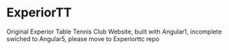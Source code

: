 # ExperiorTT
Original Experior Table Tennis Club Website, built with Angular1, incomplete swiched to Angular5, please move to Experiorttc repo
